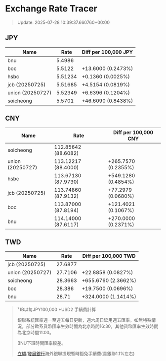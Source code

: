 # Exchange Rate Tracer

> Update: 2025-07-28 10:39:37.660760+00:00

## JPY

| Name             |    Rate | Diff per 100,000 JPY   |
|------------------|---------|------------------------|
| bnu              | 5.4986  |                        |
| boc              | 5.5122  | +13.6000 (0.2473%)     |
| hsbc             | 5.51234 | +0.1360 (0.0025%)      |
| jcb (20250725)   | 5.51685 | +4.5154 (0.0819%)      |
| union (20250727) | 5.52349 | +6.6396 (0.1204%)      |
| soicheong        | 5.5701  | +46.6090 (0.8438%)     |

## CNY

| Name             | Rate                | Diff per 100,000 CNY   |
|------------------|---------------------|------------------------|
| soicheong        | 112.85642	(88.6082) |                        |
| union (20250727) | 113.12217	(88.4000) | +265.7570 (0.2355%)    |
| hsbc             | 113.67130	(87.9730) | +549.1280 (0.4854%)    |
| jcb (20250725)   | 113.74860	(87.9132) | +77.2979 (0.0680%)     |
| boc              | 113.87000	(87.8194) | +121.4021 (0.1067%)    |
| bnu              | 114.14000	(87.6117) | +270.0000 (0.2371%)    |

## TWD

| Name             |    Rate | Diff per 100,000 TWD   |
|------------------|---------|------------------------|
| jcb (20250725)   | 27.6877 |                        |
| union (20250727) | 27.7106 | +22.8858 (0.0827%)     |
| soicheong        | 28.3663 | +655.6760 (2.3662%)    |
| boc              | 28.386  | +19.7500 (0.0696%)     |
| bnu              | 28.71   | +324.0000 (1.1414%)    |


> ¹ IB以每JPY100,000 +USD2 手續費計算
>
> 銀聯系統匯率週一至週五每日更新，週六周日延用週五匯率。如無特殊情況，部分歐系貨幣匯率生效時間為北京時間16:30，其他貨幣匯率生效時間為北京時間11:00。
>
> BNU下班時間匯率較差。
>
> [立橋](https://www.wlbank.com.mo/uploads/ueditor/file/20181211/1544536513900230.pdf)/[發展銀行](https://www.mdb.com.mo/Service_Charges_20230728.pdf)海外銀聯提現暫時豁免手續費(貴銀聯1.1%左右)

